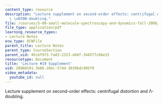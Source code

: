 ```yaml
---
content_type: resource
description: "Lecture supplement on second-order effects: centrifugal distortion and\
  \ \u039B-doubling."
file: /courses/5-80-small-molecule-spectroscopy-and-dynamics-fall-2008/289601013b8b26bc574d3039bdc905f9_19s_secndordreff.pdf
file_type: application/pdf
learning_resource_types:
- Lecture Notes
ocw_type: OCWFile
parent_title: Lecture Notes
parent_type: CourseSection
parent_uid: 45cbf973-fa83-2323-e04f-344577c66e15
resourcetype: Document
title: 'Lecture #19 Supplement'
uid: 28960101-3b8b-26bc-574d-3039bdc905f9
video_metadata:
  youtube_id: null
---
```

Lecture supplement on second-order effects: centrifugal distortion and Λ-doubling.


